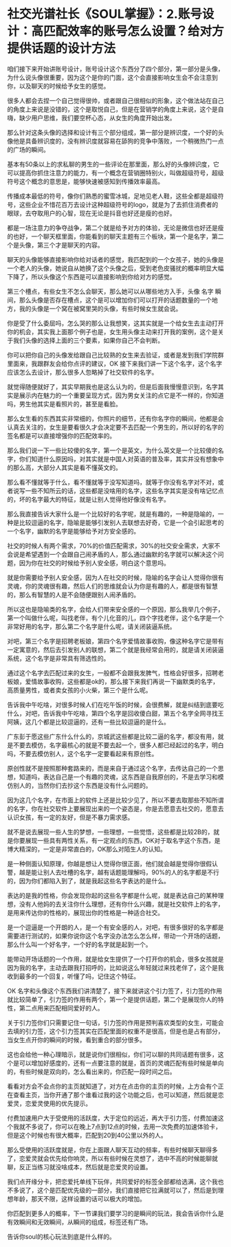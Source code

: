 # 社交光谱社长《SOUL掌握》：2.账号设计：高匹配效率的账号怎么设置？给对方提供话题的设计方法

咱们接下来开始讲账号设计，账号设计这个东西分了四个部分，第一部分是头像，为什么说头像很重要，因为这个是你的门面，这个会直接影响女生会不会注意到你，以及聊天的时候给予女生的感觉。

很多人都会去捏一个自己觉得很帅，或者跟自己很相似的形象，这个做法站在自己的角度上来说是没错的，这个是取悦自己，但是在营销学的角度上来说，这个是自嗨，缺少用户思维，我们要空杯心态，从女生的角度开始出发。

那么针对这条头像的选择和设计有三个部分组成，第一部分是辨识度，一个好的头像他是具备辨识度的，没有辨识度就容易在舔狗的竞争中落败，一个稍微热门一点的广场的瞬间。

基本有50条以上的求私聊的男生的一些评论在那里面，那么好的头像辨识度，它可以提高你抓住注意力的能力，有一个概念在营销圈特别火，叫做超级符号，超级符号这个概念的意思是，能够快速被感知到传播效率最高。

传播成本最低的符号，像你们熟悉的蜜雪冰城，足地见老人鞋，这些全都是超级符号，这些企业不惜花百万去设计这种超级符号的logo，就是为了去抓住消费者的眼球，去夺取用户的心智，现在无论是抖音也好还是瘦的也好。

都是一场注意力的争夺战争，第二个就是给予对方的体验，无论是微信也好还是瘦的也好，一个聊天框里面，你能看到的聊天主题有三个板块，第一个是名字，第二个是头像，第三个才是聊天的内容。

聊天的头像能够直接影响你给对话者的感觉，我匹配到的一个女孩子，她的头像是一个老人的头像，她说自从她换了这个头像之后，受到老色皮骚扰的概率明显大幅下降了，所以头像这个东西是可以直接影响到你给对方的感觉。

第三个槽点，有些女生不怎么会聊天，那么她可以从哪些地方入手，头像 名字 瞬间，那么头像是否存在槽点，这个是可以增加你们可以打开的话题数量的一个地方，我的头像是一个窝在被窝里哭的头像，有些时候女生就会说。

你是受了什么委屈吗，怎么哭的那么让我想笑，这其实就是一个给女生去主动打开你的机会，其实我上面那个例子也是，女生用头像主动来打开我的案例，这个是关于我们头像的选择上面的三个要素，如果你自己不会判断。

你可以把你自己的头像发给跟自己比较熟的女生来去验证，或者是发到我们学院群里面来，我跟群友会给你点评的建议，OK 接下来我们讲一下这个名字，这个名字应该怎么去设计，那么很多人忽略掉了社交软件的名字。

就觉得随便就好了，其实早期我也是这么认为的，但是后面我慢慢意识到，名字其实是展示内在魅力的一个重要呈现方式，因为男女关注的点它是不一样的，你知道吗，男生他其实是看照片的，甚至是看脸。

那么女生看的东西其实非常细的，你照片的细节，还有你名字你的瞬间，他都是会认真去关注的，女生是要看很久才会决定要不去匹配一个男生的，所以好的名字的签名都是可以直接增强你的匹配效率的。

那么我们说一下一些比较傻的名字，第一个是英文，为什么英文是一个比较傻的名字，你们知道什么原因吗，对其实就是中国人对英语的普及率，其实并没有想象中的那么高，大部分人其实是看不懂英文的。

那么看不懂就等于什么，看不懂就等于没写知道吗，就等于你没有名字对不对，或者说写一些不知所云的话，这些都是没啥用的名字，这些名字其实是没有啥记忆点的，坏的名字最大的特征，就是让别人觉得他好像没有名字。

那么我直接告诉大家什么是一个比较好的名字呢，就是有趣的，一种是隐喻的，一种是比较逗逼的名字，隐喻是能够引发别人去联想去好奇，它是一个会引起思考的一个名字，幽默的名字是能够给予对方安全感的。

社交的时候人有两个需求，70%的价值匹配需求，30%的社交安全需求，大家不会说是希望遇到一个会跟自己闹矛盾的人，那么通过幽默的名字就可以解决这个问题，因为你在社交的时候给予别人安全感，明白这个意思吗。

就是你需要给予别人安全感，因为人在社交的时候，隐喻的名字会让人觉得你很有灵魂，你的灵魂很有趣，然后人们的思维就会认为你是有趣的人，都是很有智慧的，那么有智慧的人是不会随便跟别人闹矛盾的。

所以这也是隐喻类的名字，会给人们带来安全感的一个原因，那么我举几个例子，第一个叫做什么呢，叫找老伴，有个儿化音的儿，四个字找老伴，这个名字是一个非常好用的名字，那么第二个名字是什么呢，请关闭装逼系统。

对吧，第三个名字是招聘老板娘，第四个名字爱情故事收购，像这种名字它是带有一定寓意的，然后去引发别人的联想，第二个就是我经常会用的，就是请关闭装逼系统，这个名字是非常具有筛选性的。

通过这个名字去匹配过来的女生，一般都不会跟我发脾气，性格会好很多，招聘老板娘，爱情故事收购，这些都是ok的，那么接下来我们再说一下幽默类的名字，高质量男性，或者卖女孩的小火柴，第三个是什么呢。

告诉我中午吃啥，对很多时候人们在吃午饭的时候，会很费解，就是纠结到底要吃什么，对吧，告诉我中午吃啥，第四个名字是回收傻白甜，第五个名字全网寻找王阿姨，这几个都是比较逗逼的，还有一些比较逗逼的是什么。

广东彭于愿这些广东什么什么的，京城武这些都是比较二逼的名字，都没有用，就是不要去模仿，名字最核心的就是不要去起一个，很多人都已经起过的名字，明白吗，不要去模仿别人，这个名字一定要看起来有原创性。

原创性就不是按照那种套路来的，而是来自于通过这个名字，去传达自己的一个思想，知道吗，表达自己是一个有趣的灵魂，这东西是自我原创的，不是去学习和模仿别人的，当然你们去抄这个东西是没有什么问题的。

因为这几个名字，在市面上的软件上还是比较少见了，所以不要去取那些不知所谓的名字，你在社交软件上要展现出来的一个姿态是，你是去愿意去社交的，愿意去认识女孩，有一定的友好，但是不暴力需求感。

就不是说去展现一些人生的梦想，一些理想，一些觉悟，这些都是比较2B的，就是你要展现一些具有两性关系，有一定观点的东西，OK对于取名字这个东西，是博大精深的，一定是非常直白的，OK那么对陌生人的认知。

是一种侧面认知原理，你越是想让人觉得你很正面，他们就会越是觉得你很假认警，越是能让别人去吐槽的名字，越有话题能理解吗，90%的人的名字都是不行的，因为你们都陷入到了，就是我起这些名字表达的是什么。

表达的是我的性格，你会发现你起的这些名字都是什么呢，就是表达自己的某种理想，没有人他妈的去关注你什么理想，还有你什么兴趣，就是社交软件上的名字，是用来传达你的性格的，展现出你的性格是一种适合社交。

是一个逗逼是一个开朗的人，是一个有安全感的人，对吧，有很多很好的名字都是需要进行测试的，如果你说你这个名字没办法怎么怎么样，带动一个开场的话题，那么什么叫一个好名字，一个好的名字就是起到一个。

能带动开场话题的一个作用，就是给女生提供了一个打开你的机会，很多女孩就是因为我的名字，主动去跟我打招呼的，比如说这么年轻就过来找老伴了，这个是我收到最多的一个回复，听懂了吗，记住这个特征。

OK 名字和头像这个东西我们讲清楚了，接下来就讲这个引力签了，引力签的作用就比较简单了，引力签的作用有两个，第一个是提供话题，第二个是展现你人的特性，第二点用来匹配相同爱好的人。

关于引力签你们只需要记住一句话，引力签的作用是预判喜欢类型的女生，可能会去填的引力签，这个引力签其实在匹配里面的权重不是很高，但是也是占有部分，当女生点开你的瞬间的时候，看到重合的部分很多。

这也会给他一种心理暗示，就是说你们很相似，你们可以聊的共同话题有很多，这个是可以增加好感度的，还有一点要注意的就是，首页的灵魂匹配有些时候是单向的，有些时候是双向的，怎么看出来的，你匹配一段时间之后。

看看对方会不会点你的主页就知道了，对方在点击你的主页的时候，上方会有个正在查看主页，当你开通了那个谁看过我的这个功能之后，也可以知道，然后就是恋爱灵，恋爱灵使用的优先提示。

付费加速用户大于受使用的活跃度，大于定位的远近，再大于引力签，付费加速这个我就不多说了，你可以在晚上7点到12点的时候，去用一次免费的加速体验卡，但是这个时候也有很大概率，匹配到20到40公里以外的人。

那么受使用的活跃度就是，你在上面跟人聊天互动的频率，有些时候聊天聊得多了，恋爱灵就会优先给你响灵，所以有些时候在灵想了，选中不高的时候能聊就聊，反正当练习就没啥成本，然后就是恋爱灵的设置。

我们点开缘分卡，把恋爱托单线下玩伴，共同爱好的标签全部都给选满，这个我也不多说了，这个是匹配优先级的一部分，我们直接把它拉满就可以了，然后是到理想年龄，那天不限，这样设置的话可以极大的增加。

你匹配到更多人的概率，下一节课我们要学习的是瞬间的玩法，我会告诉你什么是有效瞬间和无效瞬间，从瞬间的组成，标签还有广场。

告诉你soul的核心玩法到底是什么样的。